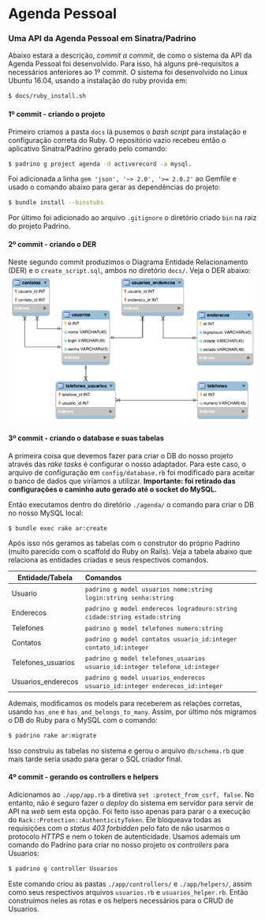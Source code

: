 # Agenda Pessoal

### Uma API da Agenda Pessoal em Sinatra/Padrino
Abaixo estará a descrição, _commit a commit_, de como o sistema da API da Agenda Pessoal foi desenvolvido. Para isso, há alguns pré-requisitos a necessários anteriores ao 1º commit. O sistema foi desenvolvido no Linux Ubuntu 16.04, usando a instalação do ruby provida em:
```sh
$ docs/ruby_install.sh
```

#### 1º commit - criando o projeto
Primeiro criamos a pasta `docs` lá pusemos o *bash script* para instalação e configuração correta do Ruby. O repositório vazio recebeu então o aplicativo Sinatra/Padrino gerado pelo comando:
```sh
$ padrino g project agenda -d activerecord -a mysql.
```
Foi adicionada a linha `gem 'json', '~> 2.0', '>= 2.0.2'` ao Gemfile e usado o comando abaixo para gerar as dependências do projeto:
```sh
$ bundle install --binstubs
```

Por último foi adicionado ao arquivo `.gitignore` o diretório criado `bin` na raiz do projeto Padrino.

#### 2º commit - criando o DER
Neste segundo commit produzimos o Diagrama Entidade Relacionamento (DER) e o `create_script.sql`, ambos no diretório `docs/`. Veja o DER abaixo:
![DER][DER]

[DER]: https://github.com/abmBispo/agenda-sinatra-padrino/raw/master/docs/DER.png "DER"

#### 3º commit - criando o database e suas tabelas
A primeira coisa que devemos fazer para criar o DB do nosso projeto através das *rake tasks* é configurar o nosso adaptador. Para este caso, o arquivo de configuração em `config/database.rb` foi modificado para aceitar o banco de dados que viríamos a utilizar. **Importante: foi retirado das configurações o caminho auto gerado até o socket do MySQL.**

Então executamos dentro do diretório `./agenda/` o comando para criar o DB no nosso MySQL local:
```sh
$ bundle exec rake ar:create
```
Após isso nós geramos as tabelas com o construtor do próprio Padrino (muito parecido com o scaffold do Ruby on Rails). Veja a tabela abaixo que relaciona as entidades criadas e seus respectivos comandos.

|  Entidade/Tabela | Comandos     |
| ---------------- |:-------------|
| Usuario          |`padrino g model usuarios nome:string login:string senha:string`|
| Enderecos        | `padrino g model enderecos logradouro:string cidade:string estado:string` |
| Telefones        | `padrino g model telefones numero:string` |
| Contatos        | `padrino g model contatos usuario_id:integer contato_id:integer` |
| Telefones_usuarios|`padrino g model telefones_usuarios usuario_id:integer telefone_id:integer`|
| Usuarios_enderecos| `padrino g model usuarios_enderecos usuario_id:integer enderecos_id:integer` |

Ademais, modificamos os models para receberem as relações corretas, usando `has_one` e `has_and_belongs_to_many`. Assim, por último nós migramos o DB do Ruby para o MySQL com o comando:
```sh
$ padrino rake ar:migrate
```
Isso construiu as tabelas no sistema e gerou o arquivo `db/schema.rb` que mais tarde seria usado para gerar o SQL criador final.

#### 4º commit - gerando os controllers e helpers
Adicionamos ao `./app/app.rb` a diretiva `set :protect_from_csrf, false`. No entanto, não é seguro fazer o _deploy_ do sistema em servidor para servir de API na _web_ sem esta opção. Foi feito isso apenas para parar o a execução do `Rack::Protection::AuthenticityToken`. Ele bloqueava todas as requisições com o _status 403 forbidden_ pelo fato de não usarmos o protocolo _HTTPS_ e nem o token de autenticidade.
Usamos ademais um comando do Padrino para criar no nosso projeto os _controllers_
para Usuarios:
```sh
$ padrino g controller Usuarios
```
Este comando criou as pastas `./app/controllers/` e `./app/helpers/`, assim como seus respectivos arquivos `usuarios.rb` e `usuarios_helper.rb`. Então construimos neles as rotas e os helpers necessários para o CRUD de Usuarios.
